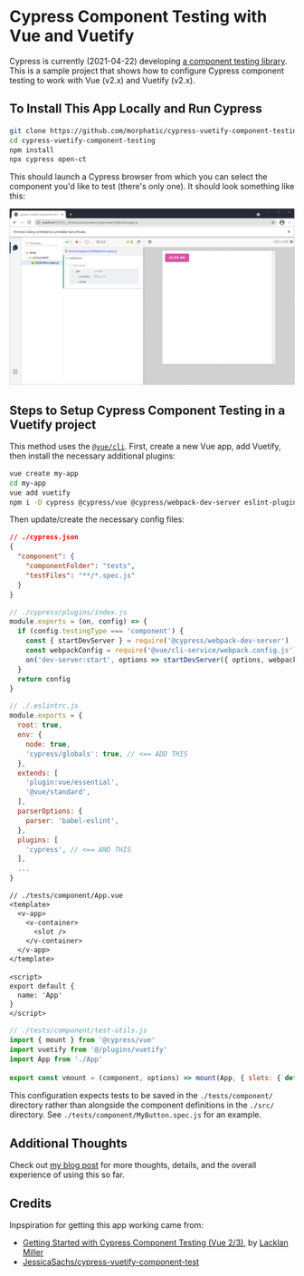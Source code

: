 # Cypress Component Testing with Vue and Vuetify

Cypress is currently (2021-04-22) developing [a component testing library](https://docs.cypress.io/guides/component-testing/introduction). This is a sample project that shows how to configure Cypress component testing to work with Vue (v2.x) and Vuetify (v2.x).

## To Install This App Locally and Run Cypress

```sh
git clone https://github.com/morphatic/cypress-vuetify-component-testing.git
cd cypress-vuetify-component-testing
npm install
npx cypress open-ct
```

This should launch a Cypress browser from which you can select the component you'd like to test (there's only one). It should look something like this:

![Vuetify VBtn component being tested with Cypress](cypress_vuetify_component_testing.png)

## Steps to Setup Cypress Component Testing in a Vuetify project

This method uses the [`@vue/cli`](https://cli.vuejs.org/). First, create a new Vue app, add Vuetify, then install the necessary additional plugins:

```sh
vue create my-app
cd my-app
vue add vuetify
npm i -D cypress @cypress/vue @cypress/webpack-dev-server eslint-plugin-cypress
```

Then update/create the necessary config files:

```json
// ./cypress.json
{
  "component": {
    "componentFolder": "tests",
    "testFiles": "**/*.spec.js"
  }
}
```

```js
// ./cypress/plugins/index.js
module.exports = (on, config) => {
  if (config.testingType === 'component') {
    const { startDevServer } = require('@cypress/webpack-dev-server')
    const webpackConfig = require('@vue/cli-service/webpack.config.js')
    on('dev-server:start', options => startDevServer({ options, webpackConfig }))
  }
  return config
}
```

```js
// ./.eslintrc.js
module.exports = {
  root: true,
  env: {
    node: true,
    'cypress/globals': true, // <== ADD THIS
  },
  extends: [
    'plugin:vue/essential',
    '@vue/standard',
  ],
  parserOptions: {
    parser: 'babel-eslint',
  },
  plugins: [
    'cypress', // <== AND THIS
  ],
  ...
}
```

```vue
// ./tests/component/App.vue
<template>
  <v-app>
    <v-container>
      <slot />
    </v-container>
  </v-app>
</template>

<script>
export default {
  name: 'App'
}
</script>
```

```js
// ./tests/component/test-utils.js
import { mount } from '@cypress/vue'
import vuetify from '@/plugins/vuetify'
import App from './App'

export const vmount = (component, options) => mount(App, { slots: { default: component }, vuetify, ...options })
```

This configuration expects tests to be saved in the `./tests/component/` directory rather than alongside the component definitions in the `./src/` directory. See `./tests/component/MyButton.spec.js` for an example.

## Additional Thoughts

Check out [my blog post](https://morphatic.com/2021/04/23/cypress-component-testing-with-vuetify) for more thoughts, details, and the overall experience of using this so far.

## Credits

Inpspiration for getting this app working came from:

* [Getting Started with Cypress Component Testing (Vue 2/3)](https://www.cypress.io/blog/2021/04/06/getting-start-with-cypress-component-testing-vue-2-3), by [Lacklan Miller](https://www.cypress.io/blog/author/lachlan)
* [JessicaSachs/cypress-vuetify-component-test](https://github.com/JessicaSachs/cypress-vuetify-component-test)
